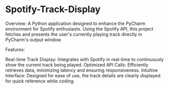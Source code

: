 # Spotify-Track-Display

Overview:
A Python application designed to enhance the PyCharm environment for Spotify enthusiasts. Using the Spotify API, this project fetches and presents the user's currently playing track directly in PyCharm's output window.

Features:

Real-time Track Display: Integrates with Spotify in real-time to continuously show the current track being played.
Optimized API Calls: Efficiently retrieves data, minimizing latency and ensuring responsiveness.
Intuitive Interface: Designed for ease of use, the track details are clearly displayed for quick reference while coding.

